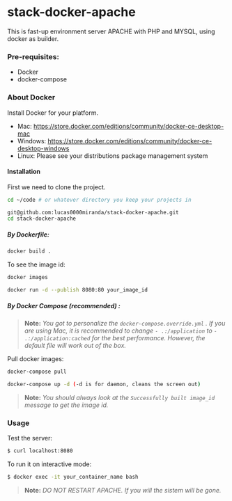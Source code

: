# stack-docker-apache

This is fast-up environment server APACHE with PHP and MYSQL, using docker as builder.

### Pre-requisites:

* Docker
* docker-compose

### About Docker

Install Docker for your platform.

* Mac: https://store.docker.com/editions/community/docker-ce-desktop-mac
* Windows: https://store.docker.com/editions/community/docker-ce-desktop-windows
* Linux: Please see your distributions package management system

#### Installation

First we need to clone the project.

```bash
cd ~/code # or whatever directory you keep your projects in

git@github.com:lucas0000miranda/stack-docker-apache.git
cd stack-docker-apache
```

##### By Dockerfile:
```bash
docker build .
```

To see the image id:
```bash
docker images
```
```bash
docker run -d --publish 8080:80 your_image_id

```

##### By Docker Compose (recommended) :

> **Note:** _You got to personalize the `docker-compose.override.yml` . If you are using Mac, it is recommended to change `- .:/application` to `- .:/application:cached` for the best performance. However, the default file will work out of the box._

Pull docker images:
```bash
docker-compose pull

docker-compose up -d (-d is for daemon, cleans the screen out)
```
> **Note:** _You should always look at the `Successfully built image_id` message to get the image id._

### Usage

Test the server:
```bash
$ curl localhost:8080
```

To run it on interactive mode:
```bash
$ docker exec -it your_container_name bash
```

> **Note:** _DO NOT RESTART APACHE. If you will the sistem will be gone._
